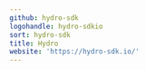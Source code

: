 ```yaml
---
github: hydro-sdk
logohandle: hydro-sdkio
sort: hydro-sdk
title: Hydro
website: 'https://hydro-sdk.io/'
---
```

